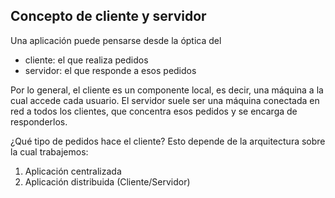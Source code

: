 Concepto de cliente y servidor
------------------------------

Una aplicación puede pensarse desde la óptica del

-   cliente: el que realiza pedidos
-   servidor: el que responde a esos pedidos

Por lo general, el cliente es un componente local, es decir, una máquina a la cual accede cada usuario. El servidor suele ser una máquina conectada en red a todos los clientes, que concentra esos pedidos y se encarga de responderlos.

¿Qué tipo de pedidos hace el cliente? Esto depende de la arquitectura sobre la cual trabajemos:

1.  Aplicación centralizada
2.  Aplicación distribuida (Cliente/Servidor)

